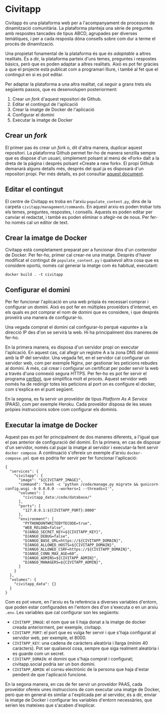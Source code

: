 Civitapp
========

Civitapp és una plataforma web per a l'acompanyament de processos de dinamització
comunitària. La plataforma planteja una sèrie de preguntes amb respostes tancades de tipus
ABCD, agrupades per diverses temàtiques, i per a cada resposta dóna consells sobre com dur
a terme el procés de dinamització.

Una propietat fonamental de la plataforma és que és _adaptable_ a altres realitats. És a
dir, la plataforma parteix d'uns temes, preguntes i respostes bàsics, però que es poden
adaptar a altres realitats. Això es pot fer gràcies a que el projecte està publicat com a
programari lliure, i també al fet que el contingut en si es pot editar.

Per adaptar la plataforma a una altra realitat, cal seguir a grans trets els següents
passos, que es desenvolupen posteriorment:

1. Crear un _fork_ d'aquest repositori de Github.
2. Editar el contingut de l'aplicació
3. Crear la imatge de Docker de l'aplicació
4. Configurar el domini
5. Executar la imatge de Docker


Crear un _fork_
---------------

El primer pas és crear un _fork_ o, dit d'altra manera, duplicar aquest repositori. La
plataforma Github permet fer-ho de manera senzilla sempre que es dispose d'un usuari,
simplement polsant al menú de «Fork» dalt a la dreta de la pàgina i després polsant
«Create a new fork». El propi Github demanarà alguns detalls més, després del qual ja es
disposarà d'un repositori propi. Per més detalls, es pot consultar [aquest
document](https://docs.github.com/en/pull-requests/collaborating-with-pull-requests/working-with-forks/fork-a-repo).


Editar el contingut
-------------------

El centre de Civitapp es troba en l'arxiu `populate_content.py`, dins de la carpeta
`civitapp/management/commands`. En aquest arxiu es poden trobar tots els temes,
preguntes, respostes, i consells. Aquests es poden editar per canviar el redactat, i
també es poden eliminar o afegir-ne de nous. Per fer-ho només cal un editor de text.


Crear la imatge de Docker
-------------------------

Civitapp està completament preparat per a funcionar dins d'un contenidor de Docker. Per
fer-ho, primer cal crear-ne una imatge. Després d'haver modificat el contingut de
`populate_content.py` i qualsevol altra cosa que es considere oportú, només cal generar la
imatge com és habitual, executant:

    docker build . -t civitapp


Configurar el domini
--------------------

Per fer funcionar l'aplicació en una web pròpia és necessari comprar i configurar un
domini. Això es pot fer en múltiples proveïdors d'internet, en els quals es pot comprar el
nom de domini que es considere, i que després proveïrà una manera de configurar-lo.

Una vegada comprat el domini cal configurar-lo perquè «apunte» a la direcció IP des d'on
se servirà la web. Hi ha principalment dos maneres de fer-ho.

En la primera manera, es disposa d'un servidor propi on executar l'aplicació. En aquest
cas, cal afegir un registre A a la zona DNS del domini amb la IP del servidor. Una vegada
fet, en el servidor cal configurar un servidor web, com per exemple Nginx, per gestionar
les peticions rebudes al domini. A més, cal crear i configurar un certificat per poder
servir la web a través d'una connexió segura HTTPS. Per fer-ho es pot fer servir el
programa [certbot](https://certbot.eff.org/), que simplifica molt el procés. Aquest
servidor web només ha de redirigir totes les peticions al port on es configure el docker,
com s'explica en el punt següent.

En la segona, es fa servir un proveïdor de tipus _Platform As A Service_ (PAAS), com per
exemple Heroku. Cada proveïdor disposa de les seues pròpies instruccions sobre com
configurar els dominis.


Executar la imatge de Docker
----------------------------

Aquest pas es pot fer principalment de dos maneres diferents, a l'igual que el pas
anterior de configuració del domini. En la primera, en cas de disposar d'un servidor,
només cal pujar la imatge al servidor i executar-la fent servir `docker compose`. A
continuació s'ofereix un exemple d'arxiu `docker-compose.yml` que es podria fer servir per
fer funcionar l'aplicació:

    {
      "services": {
        "civitapp": {
          "image": "${CIVITAPP_IMAGE}",
          "command": "bash -c 'python /code/manage.py migrate && gunicorn config.wsgi -b 0.0.0.0 --workers=1 --threads=1'",
          "volumes": [
            "civitapp_data:/code/database/"
          ],
          "ports": [
            "127.0.0.1:${CIVITAPP_PORT}:8000"
          ],
          "environment": [
            "PYTHONDONTWRITEBYTECODE=true",
            "WEB_RELOAD=false",
            "DJANGO_SECRET_KEY=${CIVITAPP_KEY}",
            "DJANGO_DEBUG=false",
            "DJANGO_BASE_URL=https://${CIVITAPP_DOMAIN}",
            "DJANGO_ALLOWED_HOSTS=${CIVITAPP_DOMAIN}",
            "DJANGO_ALLOWED_CSRF=https://${CIVITAPP_DOMAIN}",
            "DJANGO_CONN_MAX_AGE=60",
            "DJANGO_ADMINS=${CIVITAPP_ADMIN}",
            "DJANGO_MANAGERS=${CIVITAPP_ADMIN}",
          ]
        }
      },
      "volumes": {
        "civitapp_data": {}
      }
    }

Com es pot veure, en l'arxiu es fa referència a diverses variables d'entorn, que poden
estar configurades en l'entorn des d'on s'executa o en un arxiu `.env`. Les variables que
cal configurar son les següents:

- `CIVITAPP_IMAGE`: el nom que se li haja donat a la imatge de docker creada anteriorment,
  per exemple, civitapp.
- `CIVITAPP_PORT`: el port que es vulga fer servir i que s'haja configurat al servidor web,
  per exemple, el 8000.
- `CIVITAPP_KEY`: una cadena de caràcters aleatòria i llarga (mínim 40 caràcters). Pot ser
  qualsevol cosa, sempre que siga realment aleatòria i es guarde com un secret.
- `CIVITAPP_DOMAIN`: el domini que s'haja comprat i configurat; civitapp.social podria ser
  un bon domini.
- `CIVITAPP_ADMIN`: el correu electrònic de la persona que haja d'estar pendent de que
  l'aplicació funcione.

En la segona manera, en cas de fer servir un proveïdor PAAS, cada proveïdor ofereix unes
instruccions de com executar una imatge de Docker, però que en general és similar a
l'explicada per al servidor, és a dir, enviar la imatge de Docker i configurar les
variables d'entorn necessàries, que serien les mateixes que s'acaben d'explicar.

